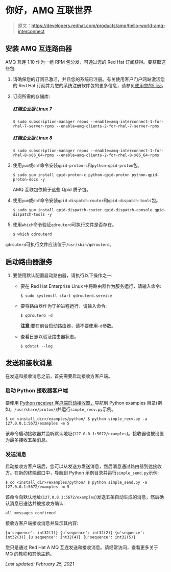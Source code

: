 # 你好，AMQ 互联世界

> 原文：<https://developers.redhat.com/products/amq/hello-world-amq-interconnect>

## 安装 AMQ 互连路由器

AMQ 互连 1.10 作为一组 RPM 包分发，可通过您的 Red Hat 订阅获得。要获取这些包:

1.  请确保您的订阅已激活，并且您的系统已注册。有关使用客户门户网站激活您的 Red Hat 订阅并为您的系统注册软件包的更多信息，请参见[使用您的订阅](https://access.redhat.com/documentation/en-us/red_hat_jboss_amq/7.0/html-single/using_amq_interconnect/#using_your_subscription)。

2.  订阅所需的存储库:

    ##### 红帽企业版 Linux 7

    `$ sudo subscription-manager repos --enable=amq-interconnect-1-for-rhel-7-server-rpms --enable=amq-clients-2-for-rhel-7-server-rpms`

    ##### 红帽企业版 Linux 8

    `$ sudo subscription-manager repos --enable=amq-interconnect-1-for-rhel-8-x86_64-rpms --enable=amq-clients-2-for-rhel-8-x86_64-rpms`

3.  使用`yum`或`dnf`命令安装`qpid-proton-c`和`python-qpid-proton`包。

    `$ sudo yum install qpid-proton-c python-qpid-proton python-qpid-proton-docs -y`

    AMQ 互联包依赖于这些 Qpid 质子包。

4.  使用`yum`或`dnf`命令安装`qpid-dispatch-router`和`qpid-dispatch-tools`包。

    `$ sudo yum install qpid-dispatch-router qpid-dispatch-console qpid-dispatch-tools -y`

5.  使用`which`命令验证`qdrouterd`可执行文件是否存在。

    `$ which qdrouterd`

`qdrouterd`可执行文件应该位于`/usr/sbin/qdrouterd`。

## 启动路由器服务

1.  要使用默认配置启动路由器，请执行以下操作之一:

    *   要在 Red Hat Enterprise Linux 中将路由器作为服务运行，请输入命令:

        `$ sudo systemctl start qdrouterd.service`

    *   要将路由器作为守护进程运行，请输入命令:

        `$ qdrouterd -d`

        **注意**:要在前台启动路由器，请不要使用`-d`参数。
    *   查看日志以验证路由器状态。

        `$ qdstat --log`

## 发送和接收消息

在发送和接收消息之前，首先需要启动接收方客户端。

### 启动 Python 接收器客户端

要使用 [Python receiver 客户端启动接收器，](https://developers.redhat.com/products/softwarecollections/hello-world#fndtn-python)导航到 Python examples 目录(例如，`/usr/share/proton/`)并运行`simple_recv.py`示例。

`$ cd <install_dir>/examples/python/
$ python simple_recv.py -a 127.0.0.1:5672/examples -m 5`

该命令启动接收器并监听默认地址(`127.0.0.1:5672/examples`)。接收器也被设置为最多接收五条消息。

### 发送消息

启动接收方客户端后，您可以从发送方发送消息，然后消息通过路由器到达接收方。在新的终端窗口中，导航到 Python 示例目录并运行`simple_send.py`示例:

`$ cd <install_dir>/examples/python/
$ python simple_send.py -a 127.0.0.1:5672/examples -m 5`

该命令向默认地址(`127.0.0.1:5672/examples`)发送五条自动生成的消息，然后确认消息已送达并被接收方确认:

`all messages confirmed`

接收方客户端接收消息并显示其内容:

`{u'sequence': int32(1)}
{u'sequence': int32(2)}
{u'sequence': int32(3)}
{u'sequence': int32(4)}
{u'sequence': int32(5)}`

您只是通过 Red Hat A MQ 互连发送和接收消息。请经常访问，查看更多关于 MQ 的教程和其他主题。

*Last updated: February 25, 2021*